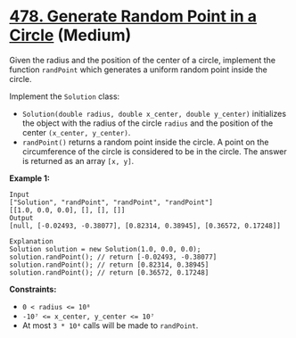 # [478. Generate Random Point in a Circle][link] (Medium)

[link]: https://leetcode.com/problems/generate-random-point-in-a-circle/

Given the radius and the position of the center of a circle, implement the function `randPoint`
which generates a uniform random point inside the circle.

Implement the `Solution` class:

- `Solution(double radius, double x_center, double y_center)` initializes the object with the radius
of the circle `radius` and the position of the center `(x_center, y_center)`.
- `randPoint()` returns a random point inside the circle. A point on the circumference of the circle
is considered to be in the circle. The answer is returned as an array `[x, y]`.

**Example 1:**

```
Input
["Solution", "randPoint", "randPoint", "randPoint"]
[[1.0, 0.0, 0.0], [], [], []]
Output
[null, [-0.02493, -0.38077], [0.82314, 0.38945], [0.36572, 0.17248]]

Explanation
Solution solution = new Solution(1.0, 0.0, 0.0);
solution.randPoint(); // return [-0.02493, -0.38077]
solution.randPoint(); // return [0.82314, 0.38945]
solution.randPoint(); // return [0.36572, 0.17248]
```

**Constraints:**

- `0 < radius <= 10⁸`
- `-10⁷ <= x_center, y_center <= 10⁷`
- At most `3 * 10⁴` calls will be made to `randPoint`.
